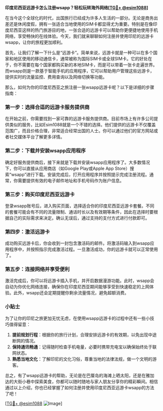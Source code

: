 **印度尼西亚远游卡怎么注册wsapp？轻松玩转海外网络[[TG💪+ @esim1088](https://t.me/s/esim1088)]**

在当今这个全球化的时代，出国旅行已经成为许多人生活的一部分。无论是商务出差还是休闲度假，拥有一张适合当地使用的SIM卡都显得尤为重要。特别是在像印度尼西亚这样的热门旅游目的地，一张合适的远游卡可以帮助你更便捷地使用手机网络，享受畅快的在线体验。今天，我们就来聊聊如何注册并使用印尼的远游卡wsapp，让你的旅程更加顺利。

首先，让我们了解一下什么是“远游卡”。简单来说，远游卡就是一种可以在多个国家和地区使用的移动通信卡，通常被称为国际SIM卡或全球SIM卡。它的好处在于，你不需要在每个国家都购买新的本地SIM卡，而是可以带着一张卡走遍世界。而wsapp则是一款基于智能手机的应用程序，它可以帮助用户管理这些远游卡，提供实时的流量监控、费用查询以及网络切换等功能。

那么，如何为你的印度尼西亚之旅注册一张wsapp远游卡呢？以下是详细的步骤指南：

### 第一步：选择合适的远游卡服务提供商

在开始之前，你需要找到一家可靠的远游卡服务提供商。目前市场上有许多公司提供类似的服务，比如Esim1088就是一个不错的选择。他们提供的远游卡不仅覆盖范围广，而且价格合理，非常适合经常出国的人士。你可以通过他们的官方网站或者社交媒体平台了解更多详情。

### 第二步：下载并安装wsapp应用程序

确定好服务提供商后，接下来就是下载并安装wsapp应用程序了。大多数情况下，你可以直接从应用商店（如Google Play或Apple App Store）搜索“wsapp”进行下载。安装完成后，打开应用程序并按照提示完成注册流程。通常，你需要提供有效的电子邮件地址和手机号码作为账户信息。

### 第三步：购买印度尼西亚远游卡

登录wsapp账号后，进入购买页面，选择适合你的印度尼西亚远游卡套餐。不同的套餐可能会有不同的流量限制、通话时长以及有效期等条件，因此在选择时要根据自己的实际需求来决定。确认无误后，通过支持的支付方式进行付款即可。

### 第四步：激活远游卡

成功购买远游卡后，你会收到一封包含激活码的邮件。将激活码输入到wsapp应用程序中，并按照指示完成激活过程。一旦激活成功，你的远游卡就可以正常使用了。

### 第五步：连接网络并享受便利

激活完成后，你可以将远游卡插入手机，并开启数据漫游功能。此时，wsapp会自动为你优化网络连接，确保你在印度尼西亚期间能够享受到快速稳定的上网体验。此外，wsapp还会定期提醒你剩余流量情况，避免超额消费。

### 小贴士

为了让你的印尼之旅更加无忧无虑，在使用wsapp远游卡的过程中还有一些小技巧值得留意：

1. **提前规划行程**：根据你的旅行计划，合理安排远游卡的有效期，以免出现中途断网的情况。
2. **保持通讯畅通**：记得随时检查手机电量，必要时携带充电宝以确保始终处于联网状态。
3. **熟悉当地文化**：了解印尼的文化习俗，尊重当地的法律法规，做一个文明的游客。

总之，有了wsapp远游卡的帮助，无论是在巴厘岛的海滩上晒太阳，还是在雅加达的大街小巷中探索美食，你都可以随时随地与家人朋友分享你的精彩瞬间。相信通过以上介绍，你也已经掌握了如何注册并使用印度尼西亚远游卡wsapp的方法了吧！

[[TG💪+ @esim1088](https://t.me/s/esim1088) ![Image](https://i.postimg.cc/4NQfJmqS/Snipaste-2025-05-13-00-14-12.png)]